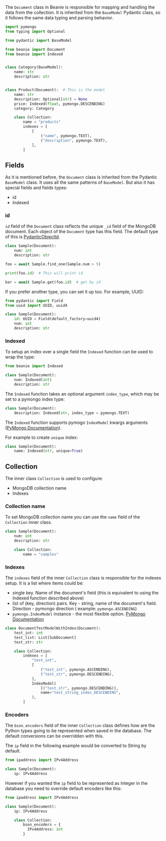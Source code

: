 The `Document` class in Beanie is responsible for mapping and handling the data
from the collection. It is inherited from the `BaseModel` Pydantic class, so it
follows the same data typing and parsing behavior.

```python
import pymongo
from typing import Optional

from pydantic import BaseModel

from beanie import Document
from beanie import Indexed


class Category(BaseModel):
    name: str
    description: str


class Product(Document):  # This is the model
    name: str
    description: Optional[str] = None
    price: Indexed(float, pymongo.DESCENDING)
    category: Category

    class Collection:
        name = "products"
        indexes = [
            [
                ("name", pymongo.TEXT),
                ("description", pymongo.TEXT),
            ],
        ]

```

## Fields

As it is mentioned before, the `Document` class is inherited from the Pydantic `BaseModel` class. It uses all the same patterns of `BaseModel`. But also it has special fields and fields types:

- id
- Indexed

### id

`id` field of the `Document` class reflects the unique `_id` field of the MongoDB document. Each object of the `Document` type has this field. The default type of this is [PydanticObjectId](https://roman-right.github.io/beanie/api/fields/#pydanticobjectid).

```python
class Sample(Document):
    num: int
    description: str

foo = await Sample.find_one(Sample.num > 5)

print(foo.id)  # This will print id

bar = await Sample.get(foo.id)  # get by id
```

If you prefer another type, you can set it up too. For example, UUID:

```python
from pydantic import Field
from uuid import UUID, uuid4

class Sample(Document):
    id: UUID = Field(default_factory=uuid4)
    num: int
    description: str
```

### Indexed

To setup an index over a single field the `Indexed` function can be used to wrap the type:

```python
from beanie import Indexed

class Sample(Document):
    num: Indexed(int)
    description: str
```

The `Indexed` function takes an optional argument `index_type`, which may be set to a pymongo index type:
```python
class Sample(Document):
    description: Indexed(str, index_type = pymongo.TEXT)
```
 The `Indexed` function supports pymogo `IndexModel` kwargs arguments ([PyMongo Documentation](https://pymongo.readthedocs.io/en/stable/api/pymongo/operations.html#pymongo.operations.IndexModel)). 
 
For example to create `unique` index:

```python
class Sample(Document):
    name: Indexed(str, unique=True)
```

## Collection

The inner class `Collection` is used to configure:

- MongoDB collection name
- Indexes

### Collection name

To set MongoDB collection name you can use the `name` field of the `Collection` inner class.

```python
class Sample(Document):
    num: int
    description: str

    class Collection:
        name = "samples"
```

### Indexes

The `indexes` field of the inner `Collection` class is responsible for the indexes setup. It is a list where items could be:

- single key. Name of the document's field (this is equivalent to using the Indexed function described above)
- list of (key, direction) pairs. Key - string, name of the document's field. Direction - pymongo direction (
  example: `pymongo.ASCENDING`)
- `pymongo.IndexModel` instance - the most flexible
  option. [PyMongo Documentation](https://pymongo.readthedocs.io/en/stable/api/pymongo/operations.html#pymongo.operations.IndexModel)

```python
class DocumentTestModelWithIndex(Document):
    test_int: int
    test_list: List[SubDocument]
    test_str: str

    class Collection:
        indexes = [
            "test_int",
            [
                ("test_int", pymongo.ASCENDING),
                ("test_str", pymongo.DESCENDING),
            ],
            IndexModel(
                [("test_str", pymongo.DESCENDING)],
                name="test_string_index_DESCENDING",
            ),
        ]
```


### Encoders

The `bson_encoders` field of the inner `Collection` class defines how are the Python types going to be represented when saved in the database. The default conversions can be overridden with this.

The `ip` field in the following example would be converted to String by default.

```python
from ipaddress import IPv4Address

class Sample(Document):
    ip: IPv4Address
```

However if you wanted the `ip` field to be represented as Integer in the database you need to override default encoders like this:

```python
from ipaddress import IPv4Address

class Sample(Document):
    ip: IPv4Address

    class Collection:
        bson_encoders = {
          IPv4Address: int
        }
```